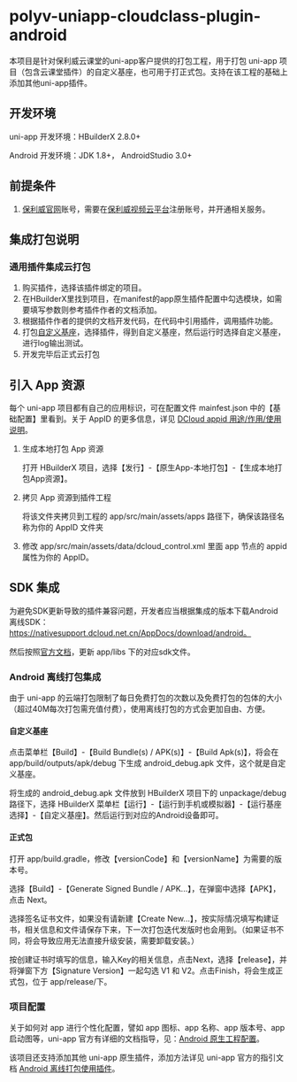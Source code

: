 # polyv-uniapp-cloudclass-plugin-android
本项目是针对保利威云课堂的uni-app客户提供的打包工程，用于打包 uni-app 项目（包含云课堂插件）的自定义基座，也可用于打正式包。支持在该工程的基础上添加其他uni-app插件。

## 开发环境

uni-app 开发环境：HBuilderX 2.8.0+

Android 开发环境：JDK 1.8+， AndroidStudio 3.0+

## 前提条件

1. [保利威官网](http://www.polyv.net/)账号，需要在[保利威视频云平台](http://www.polyv.net/)注册账号，并开通相关服务。



## 集成打包说明

### 通用插件集成云打包

1. 购买插件，选择该插件绑定的项目。
2. 在HBuilderX里找到项目，在manifest的app原生插件配置中勾选模块，如需要填写参数则参考插件作者的文档添加。
3. 根据插件作者的提供的文档开发代码，在代码中引用插件，调用插件功能。
4. 打包[自定义基座](https://ask.dcloud.net.cn/article/35115)，选择插件，得到自定义基座，然后运行时选择自定义基座，进行log输出测试。
5. 开发完毕后正式云打包



## 引入 App 资源

每个 uni-app 项目都有自己的应用标识，可在配置文件 mainfest.json 中的【基础配置】里看到。关于 AppID 的更多信息，详见 [DCloud appid 用途/作用/使用说明](https://ask.dcloud.net.cn/article/35907)。

1. 生成本地打包 App 资源

   打开 HBuilderX 项目，选择【发行】-【原生App-本地打包】-【生成本地打包App资源】。

2. 拷贝 App 资源到插件工程

   将该文件夹拷贝到工程的 app/src/main/assets/apps 路径下，确保该路径名称为你的 AppID 文件夹

3. 修改 app/src/main/assets/data/dcloud_control.xml 里面 app 节点的 appid 属性为你的 AppID。

## 

## SDK 集成

为避免SDK更新导致的插件兼容问题，开发者应当根据集成的版本下载Android 离线SDK：https://nativesupport.dcloud.net.cn/AppDocs/download/android。

然后按照[官方文档](https://nativesupport.dcloud.net.cn/AppDocs/usesdk/android?id=%e9%85%8d%e7%bd%ae%e5%b7%a5%e7%a8%8b)，更新 app/libs 下的对应sdk文件。



### Android 离线打包集成

由于 uni-app 的云端打包限制了每日免费打包的次数以及免费打包的包体的大小（超过40M每次打包需充值付费），使用离线打包的方式会更加自由、方便。

#### 自定义基座

点击菜单栏【Build】-【Build Bundle(s) / APK(s)】-【Build Apk(s)】，将会在app/build/outputs/apk/debug 下生成 android_debug.apk 文件，这个就是自定义基座。

将生成的 android_debug.apk 文件放到 HBuilderX 项目下的 unpackage/debug 路径下，选择 HBuilderX 菜单栏【运行】-【运行到手机或模拟器】-【运行基座选择】-【自定义基座】。然后运行到对应的Android设备即可。



#### 正式包

打开 app/build.gradle，修改【versionCode】和【versionName】为需要的版本号。

选择【Build】-【Generate Signed Bundle / APK...】，在弹窗中选择【APK】，点击 Next。

选择签名证书文件，如果没有请新建【Create New...】，按实际情况填写构建证书，相关信息和文件请保存下来，下一次打包迭代发版时也会用到。（如果证书不同，将会导致应用无法直接升级安装，需要卸载安装。）

按创建证书时填写的信息，输入Key的相关信息，点击Next，选择【release】，并将弹窗下方【Signature Version】一起勾选 V1 和 V2。点击Finish，将会生成正式包，位于 app/release/下。



### 项目配置

关于如何对 app 进行个性化配置，譬如 app 图标、app 名称、app 版本号、app 启动图等，uni-app 官方有详细的文档指导，见：[Android 原生工程配置](https://nativesupport.dcloud.net.cn/AppDocs/usesdk/android)。

该项目还支持添加其他 uni-app 原生插件，添加方法详见 uni-app 官方的指引文档 [Android 离线打包使用插件](https://nativesupport.dcloud.net.cn/NativePlugin/offline_package/android)。
